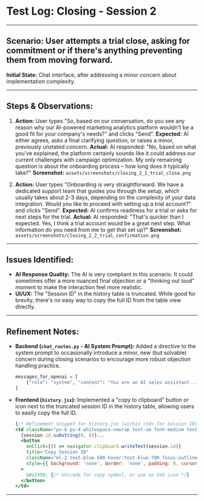 # Test Log: Closing - Session 2

---

## Scenario: User attempts a trial close, asking for commitment or if there's anything preventing them from moving forward.

**Initial State:** Chat interface, after addressing a minor concern about implementation complexity.

---

## Steps & Observations:

1.  **Action:** User types "So, based on our conversation, do you see any reason why our AI-powered marketing analytics platform wouldn't be a good fit for your company's needs?" and clicks "Send".
    **Expected:** AI either agrees, asks a final clarifying question, or raises a minor, previously unstated concern.
    **Actual:** AI responded: "No, based on what you've explained, the platform certainly sounds like it could address our current challenges with campaign optimization. My only remaining question is about the onboarding process – how long does it typically take?"
    **Screenshot:** `assets/screenshots/closing_2_1_trial_close.png`

2.  **Action:** User types "Onboarding is very straightforward. We have a dedicated support team that guides you through the setup, which usually takes about 2-3 days, depending on the complexity of your data integration. Would you like to proceed with setting up a trial account?" and clicks "Send".
    **Expected:** AI confirms readiness for a trial or asks for next steps for the trial.
    **Actual:** AI responded: "That's quicker than I expected. Yes, I think a trial account would be a great next step. What information do you need from me to get that set up?"
    **Screenshot:** `assets/screenshots/closing_2_2_trial_confirmation.png`

---

## Issues Identified:

* **AI Response Quality:** The AI is very compliant in this scenario. It could sometimes offer a more nuanced final objection or a "thinking out loud" moment to make the interaction feel more realistic.
* **UI/UX:** The "Session ID" in the history table is truncated. While good for brevity, there's no easy way to copy the full ID from the table view directly.

---

## Refinement Notes:

* **Backend (`chat_routes.py` - AI System Prompt):** Added a directive to the system prompt to occasionally introduce a minor, new (but solvable) concern during closing scenarios to encourage more robust objection handling practice.
    ```python
    messages_for_openai = [
        {"role": "system", "content": "You are an AI sales assistant... In closing scenarios, you may occasionally introduce a minor, surmountable new concern to test the user's ability to reinforce value."}
    ]
    ```
* **Frontend (`history.jsx`):** Implemented a "copy to clipboard" button or icon next to the truncated session ID in the history table, allowing users to easily copy the full ID.
    ```jsx
    {/* Refinement Snippet for history.jsx (within <td> for Session ID) */}
    <td className="px-6 py-4 whitespace-nowrap text-sm font-medium text-gray-900">
      {session.id.substring(0, 8)}...
      <button
        onClick={() => navigator.clipboard.writeText(session.id)}
        title="Copy Session ID"
        className="ml-2 text-blue-500 hover:text-blue-700 focus:outline-none"
        style={{ background: 'none', border: 'none', padding: 0, cursor: 'pointer' }}
      >
        &#x2398; {/* Unicode for copy symbol, or use an SVG icon */}
      </button>
    </td>
    ```

---
